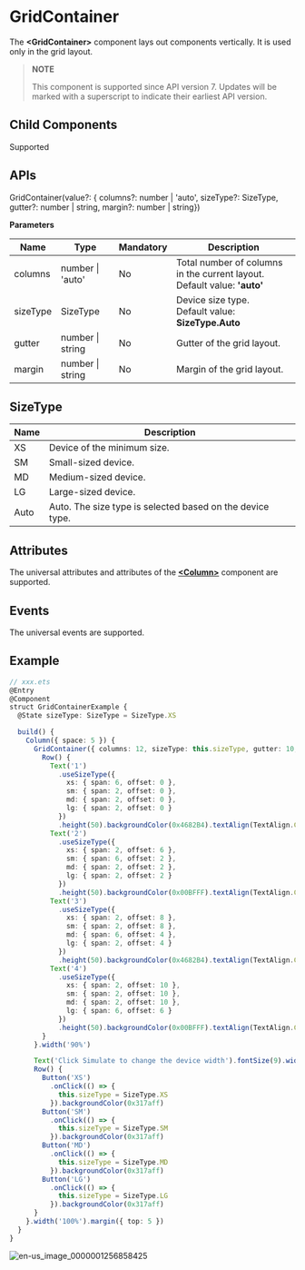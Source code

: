 # GridContainer

The **\<GridContainer>** component lays out components vertically. It is used only in the grid layout.

>  **NOTE**
>
>  This component is supported since API version 7. Updates will be marked with a superscript to indicate their earliest API version.


## Child Components

Supported


## APIs

GridContainer(value?: { columns?: number | 'auto', sizeType?: SizeType, gutter?: number | string, margin?: number | string})

**Parameters**

| Name| Type| Mandatory| Description|
| -------- | -------- | -------- | -------- |
| columns | number \| 'auto' | No| Total number of columns in the current layout.<br>Default value: **'auto'**|
| sizeType | SizeType | No| Device size type.<br>Default value: **SizeType.Auto**|
| gutter | number \| string | No| Gutter of the grid layout.|
| margin | number \| string | No| Margin of the grid layout.|

## SizeType

| Name| Description|
| -------- | -------- |
| XS | Device of the minimum size.|
| SM | Small-sized device.|
| MD | Medium-sized device.|
| LG | Large-sized device.|
| Auto | Auto. The size type is selected based on the device type.|


## Attributes

The universal attributes and attributes of the **[<Column\>](ts-container-column.md#attributes)** component are supported.


## Events

The universal events are supported.


## Example

```ts
// xxx.ets
@Entry
@Component
struct GridContainerExample {
  @State sizeType: SizeType = SizeType.XS

  build() {
    Column({ space: 5 }) {
      GridContainer({ columns: 12, sizeType: this.sizeType, gutter: 10, margin: 20 }) {
        Row() {
          Text('1')
            .useSizeType({
              xs: { span: 6, offset: 0 },
              sm: { span: 2, offset: 0 },
              md: { span: 2, offset: 0 },
              lg: { span: 2, offset: 0 }
            })
            .height(50).backgroundColor(0x4682B4).textAlign(TextAlign.Center)
          Text('2')
            .useSizeType({
              xs: { span: 2, offset: 6 },
              sm: { span: 6, offset: 2 },
              md: { span: 2, offset: 2 },
              lg: { span: 2, offset: 2 }
            })
            .height(50).backgroundColor(0x00BFFF).textAlign(TextAlign.Center)
          Text('3')
            .useSizeType({
              xs: { span: 2, offset: 8 },
              sm: { span: 2, offset: 8 },
              md: { span: 6, offset: 4 },
              lg: { span: 2, offset: 4 }
            })
            .height(50).backgroundColor(0x4682B4).textAlign(TextAlign.Center)
          Text('4')
            .useSizeType({
              xs: { span: 2, offset: 10 },
              sm: { span: 2, offset: 10 },
              md: { span: 2, offset: 10 },
              lg: { span: 6, offset: 6 }
            })
            .height(50).backgroundColor(0x00BFFF).textAlign(TextAlign.Center)
        }
      }.width('90%')

      Text('Click Simulate to change the device width').fontSize(9).width('90%').fontColor(0xCCCCCC)
      Row() {
        Button('XS')
          .onClick(() => {
            this.sizeType = SizeType.XS
          }).backgroundColor(0x317aff)
        Button('SM')
          .onClick(() => {
            this.sizeType = SizeType.SM
          }).backgroundColor(0x317aff)
        Button('MD')
          .onClick(() => {
            this.sizeType = SizeType.MD
          }).backgroundColor(0x317aff)
        Button('LG')
          .onClick(() => {
            this.sizeType = SizeType.LG
          }).backgroundColor(0x317aff)
      }
    }.width('100%').margin({ top: 5 })
  }
}
```

![en-us_image_0000001256858425](figures/en-us_image_0000001256858425.gif)
